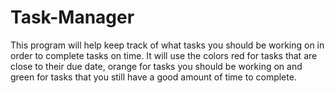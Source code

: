 # Task-Manager
This program will help keep track of what tasks you should be working on in order to complete tasks on time. It will use the colors red for tasks that are close to their due date, orange for tasks you should be working on and green for tasks that you still have a good amount of time to complete.
